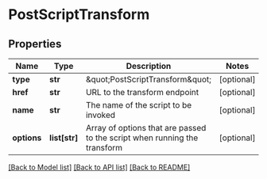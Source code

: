 # PostScriptTransform

## Properties
Name | Type | Description | Notes
------------ | ------------- | ------------- | -------------
**type** | **str** | \&quot;PostScriptTransform\&quot; | [optional] 
**href** | **str** | URL to the transform endpoint | [optional] 
**name** | **str** | The name of the script to be invoked | [optional] 
**options** | **list[str]** | Array of options that are passed to the script when running the transform | [optional] 

[[Back to Model list]](../README.md#documentation-for-models) [[Back to API list]](../README.md#documentation-for-api-endpoints) [[Back to README]](../README.md)


